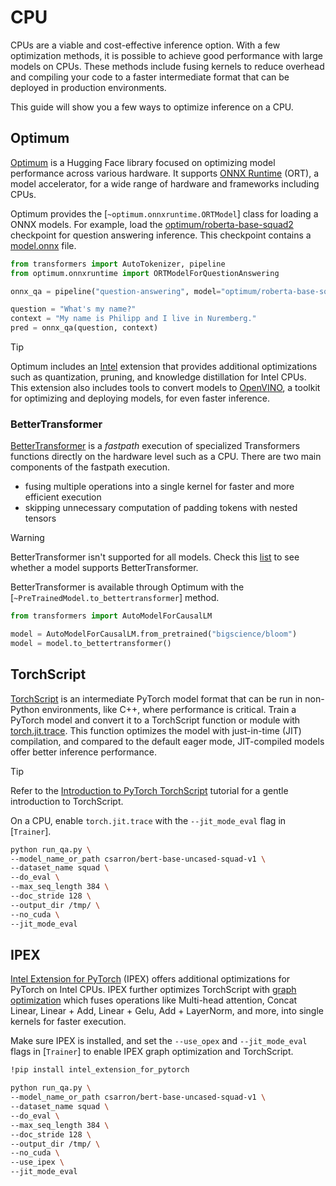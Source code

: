 <!--Copyright 2024 The HuggingFace Team. All rights reserved.

Licensed under the Apache License, Version 2.0 (the "License"); you may not use this file except in compliance with
the License. You may obtain a copy of the License at

http://www.apache.org/licenses/LICENSE-2.0

Unless required by applicable law or agreed to in writing, software distributed under the License is distributed on
an "AS IS" BASIS, WITHOUT WARRANTIES OR CONDITIONS OF ANY KIND, either express or implied. See the License for the

⚠️ Note that this file is in Markdown but contain specific syntax for our doc-builder (similar to MDX) that may not be
rendered properly in your Markdown viewer.

-->

# CPU

CPUs are a viable and cost-effective inference option. With a few optimization methods, it is possible to achieve good performance with large models on CPUs. These methods include fusing kernels to reduce overhead and compiling your code to a faster intermediate format that can be deployed in production environments. 

This guide will show you a few ways to optimize inference on a CPU.

## Optimum

[Optimum](https://hf.co/docs/optimum/en/index) is a Hugging Face library focused on optimizing model performance across various hardware. It supports [ONNX Runtime](https://onnxruntime.ai/docs/) (ORT), a model accelerator, for a wide range of hardware and frameworks including CPUs.

Optimum provides the [`~optimum.onnxruntime.ORTModel`] class for loading a ONNX models. For example, load the [optimum/roberta-base-squad2](https://hf.co/optimum/roberta-base-squad2) checkpoint for question answering inference. This checkpoint contains a [model.onnx](https://hf.co/optimum/roberta-base-squad2/blob/main/model.onnx) file.

```py
from transformers import AutoTokenizer, pipeline
from optimum.onnxruntime import ORTModelForQuestionAnswering

onnx_qa = pipeline("question-answering", model="optimum/roberta-base-squad2", tokenizer="deepset/roberta-base-squad2")

question = "What's my name?"
context = "My name is Philipp and I live in Nuremberg."
pred = onnx_qa(question, context)
```

> [!TIP]
> Optimum includes an [Intel](https://hf.co/docs/optimum/intel/index) extension that provides additional optimizations such as quantization, pruning, and knowledge distillation for Intel CPUs. This extension also includes tools to convert models to [OpenVINO](https://hf.co/docs/optimum/intel/inference), a toolkit for optimizing and deploying models, for even faster inference.

### BetterTransformer

[BetterTransformer](https://pytorch.org/blog/a-better-transformer-for-fast-transformer-encoder-inference/) is a *fastpath* execution of specialized Transformers functions directly on the hardware level such as a CPU. There are two main components of the fastpath execution.

- fusing multiple operations into a single kernel for faster and more efficient execution
- skipping unnecessary computation of padding tokens with nested tensors

> [!WARNING]
> BetterTransformer isn't supported for all models. Check this [list](https://hf.co/docs/optimum/bettertransformer/overview#supported-models) to see whether a model supports BetterTransformer.

BetterTransformer is available through Optimum with the [`~PreTrainedModel.to_bettertransformer`] method.

```py
from transformers import AutoModelForCausalLM

model = AutoModelForCausalLM.from_pretrained("bigscience/bloom")
model = model.to_bettertransformer()
```

## TorchScript

[TorchScript](https://pytorch.org/docs/stable/jit.html) is an intermediate PyTorch model format that can be run in non-Python environments, like C++, where performance is critical. Train a PyTorch model and convert it to a TorchScript function or module with [torch.jit.trace](https://pytorch.org/docs/stable/generated/torch.jit.trace.html). This function optimizes the model with just-in-time (JIT) compilation, and compared to the default eager mode, JIT-compiled models offer better inference performance.

> [!TIP]
> Refer to the [Introduction to PyTorch TorchScript](https://pytorch.org/tutorials/beginner/Intro_to_TorchScript_tutorial.html) tutorial for a gentle introduction to TorchScript.

On a CPU, enable `torch.jit.trace` with the `--jit_mode_eval` flag in [`Trainer`].

```bash
python run_qa.py \
--model_name_or_path csarron/bert-base-uncased-squad-v1 \
--dataset_name squad \
--do_eval \
--max_seq_length 384 \
--doc_stride 128 \
--output_dir /tmp/ \
--no_cuda \
--jit_mode_eval
```

## IPEX

[Intel Extension for PyTorch](https://intel.github.io/intel-extension-for-pytorch/cpu/latest/tutorials/getting_started.html) (IPEX) offers additional optimizations for PyTorch on Intel CPUs. IPEX further optimizes TorchScript with [graph optimization](https://intel.github.io/intel-extension-for-pytorch/cpu/latest/tutorials/features/graph_optimization.html) which fuses operations like Multi-head attention, Concat Linear, Linear + Add, Linear + Gelu, Add + LayerNorm, and more, into single kernels for faster execution.

Make sure IPEX is installed, and set the `--use_opex` and `--jit_mode_eval` flags in [`Trainer`] to enable IPEX graph optimization and TorchScript.

```bash
!pip install intel_extension_for_pytorch
```

```bash
python run_qa.py \
--model_name_or_path csarron/bert-base-uncased-squad-v1 \
--dataset_name squad \
--do_eval \
--max_seq_length 384 \
--doc_stride 128 \
--output_dir /tmp/ \
--no_cuda \
--use_ipex \
--jit_mode_eval
```
